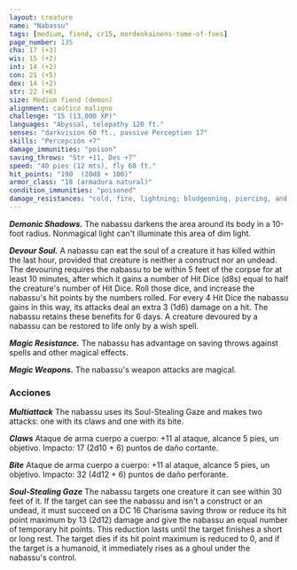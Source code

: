 ```yaml
---
layout: creature
name: "Nabassu"
tags: [medium, fiend, cr15, mordenkainens-tome-of-foes]
page_number: 135
cha: 17 (+3)
wis: 15 (+2)
int: 14 (+2)
con: 21 (+5)
dex: 14 (+2)
str: 22 (+6)
size: Medium fiend (demon)
alignment: caótico maligno
challenge: "15 (13,000 XP)"
languages: "Abyssal, telepathy 120 ft."
senses: "darkvision 60 ft., passive Perception 17"
skills: "Percepción +7"
damage_immunities: "poison"
saving_throws: "Str +11, Des +7"
speed: "40 pies (12 mts), fly 60 ft."
hit_points: "190  (20d8 + 100)"
armor_class: "18 (armadura natural)"
condition_immunities: "poisoned"
damage_resistances: "cold, fire, lightning; bludgeoning, piercing, and slashing from nonmagical attacks"
---
```


***Demonic Shadows.*** The nabassu darkens the area around its body in a 10-foot radius. Nonmagical light can't illuminate this area of dim light.

***Devour Soul.*** A nabassu can eat the soul of a creature it has killed within the last hour, provided that creature is neither a construct nor an undead. The devouring requires the nabassu to be within 5 feet of the corpse for at least 10 minutes, after which it gains a number of Hit Dice (d8s) equal to half the creature's number of Hit Dice. Roll those dice, and increase the nabassu's hit points by the numbers rolled. For every 4 Hit Dice the nabassu gains in this way, its attacks deal an extra 3 (1d6) damage on a hit. The nabassu retains these benefits for 6 days. A creature devoured by a nabassu can be restored to life only by a wish spell.

***Magic Resistance.*** The nabassu has advantage on saving throws against spells and other magical effects.

***Magic Weapons.*** The nabassu's weapon attacks are magical.

### Acciones

***Multiattack*** The nabassu uses its Soul-Stealing Gaze and makes two attacks: one with its claws and one with its bite.

***Claws*** Ataque de arma cuerpo a cuerpo: +11 al ataque, alcance 5 pies, un objetivo. Impacto: 17 (2d10 + 6) puntos de daño cortante.

***Bite*** Ataque de arma cuerpo a cuerpo: +11 al ataque, alcance 5 pies, un objetivo. Impacto: 32 (4d12 + 6) puntos de daño perforante.

***Soul-Stealing Gaze*** The nabassu targets one creature it can see within 30 feet of it. If the target can see the nabassu and isn't a construct or an undead, it must succeed on a DC 16 Charisma saving throw or reduce its hit point maximum by 13 (2d12) damage and give the nabassu an equal number of temporary hit points. This reduction lasts until the target finishes a short or long rest. The target dies if its hit point maximum is reduced to 0, and if the target is a humanoid, it immediately rises as a ghoul under the nabassu's control.